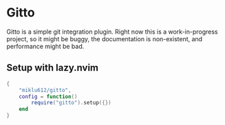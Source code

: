 # Gitto

Gitto is a simple git integration plugin. Right now this is a work-in-progress
project, so it might be buggy, the documentation is non-existent, and
performance might be bad.

## Setup with lazy.nvim

```lua
{
    "miklu612/gitto",
    config = function()
        require("gitto").setup({})
    end
}
```
